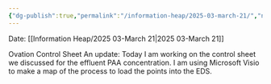 ```yaml
---
{"dg-publish":true,"permalink":"/information-heap/2025-03-march-21/","noteIcon":"","created":"2025-05-20T09:18:16.234-05:00"}
---
```


Date: [[Information Heap/2025 03-March 21\|2025 03-March 21]]

Ovation Control Sheet
An update: Today I am working on the control sheet we discussed for the effluent PAA concentration. I am using Microsoft Visio to make a map of the process to load the points into the EDS.
